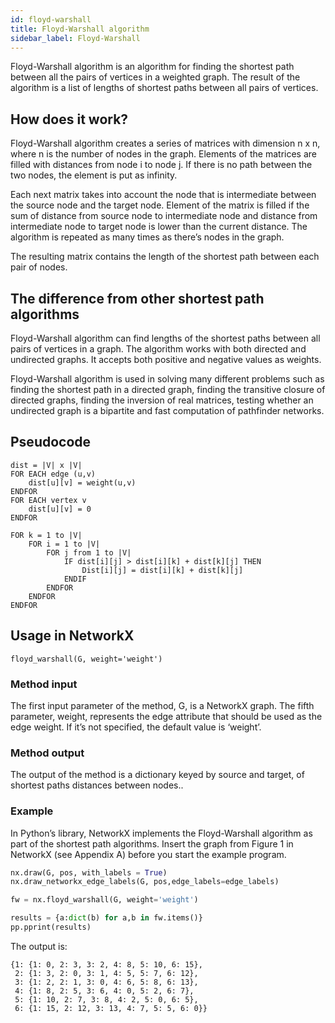```yaml
---
id: floyd-warshall
title: Floyd-Warshall algorithm
sidebar_label: Floyd-Warshall
---
```


Floyd-Warshall algorithm is an algorithm for finding the shortest path between all the pairs of vertices in a weighted graph. The result of the algorithm is a list of lengths of shortest paths between all pairs of vertices. 

## How does it work?

Floyd-Warshall algorithm creates a series of matrices with dimension n x n, where n is the number of nodes in the graph. Elements of the matrices are filled with distances from node i to node j. If there is no path between the two nodes, the element is put as infinity. 

Each next matrix takes into account the node that is intermediate between the source node and the target node. Element of the matrix is filled if the sum of distance from source node to intermediate node and distance from intermediate node to target node is lower than the current distance. The algorithm is repeated as many times as there’s nodes in the graph.

The resulting matrix contains the length of the shortest path between each pair of nodes. 

## The difference from other shortest path algorithms

Floyd-Warshall algorithm can find lengths of the shortest paths between all pairs of vertices in a graph. The algorithm works with both directed and undirected graphs. It accepts both positive and negative values as weights. 

Floyd-Warshall algorithm is used in solving many different problems such as finding the shortest path in a directed graph, finding the transitive closure of directed graphs, finding the inversion of real matrices, testing whether an undirected graph is a bipartite and fast computation of pathfinder networks. 

## Pseudocode

```
dist = |V| x |V|
FOR EACH edge (u,v)
    dist[u][v] = weight(u,v)
ENDFOR
FOR EACH vertex v
    dist[u][v] = 0
ENDFOR

FOR k = 1 to |V|
    FOR i = 1 to |V|
        FOR j from 1 to |V|
            IF dist[i][j] > dist[i][k] + dist[k][j] THEN
                Dist[i][j] = dist[i][k] + dist[k][j]
            ENDIF
        ENDFOR
    ENDFOR
ENDFOR
```

## Usage in NetworkX

`floyd_warshall(G, weight='weight')`

### Method input

The first input parameter of the method, G, is a NetworkX graph. 
The fifth parameter, weight, represents the edge attribute that should be used as the edge weight. If it’s not specified, the default value is ‘weight’. 

### Method output

The output of the method is a dictionary keyed by source and target, of shortest paths distances between nodes..

### Example

In Python’s library, NetworkX implements the Floyd-Warshall algorithm as part of the shortest path algorithms. Insert the graph from Figure 1 in NetworkX (see Appendix A) before you start the example program.

```python
nx.draw(G, pos, with_labels = True)
nx.draw_networkx_edge_labels(G, pos,edge_labels=edge_labels)

fw = nx.floyd_warshall(G, weight='weight')

results = {a:dict(b) for a,b in fw.items()}  
pp.pprint(results)
```

The output is:

```
{1: {1: 0, 2: 3, 3: 2, 4: 8, 5: 10, 6: 15},
 2: {1: 3, 2: 0, 3: 1, 4: 5, 5: 7, 6: 12},
 3: {1: 2, 2: 1, 3: 0, 4: 6, 5: 8, 6: 13},
 4: {1: 8, 2: 5, 3: 6, 4: 0, 5: 2, 6: 7},
 5: {1: 10, 2: 7, 3: 8, 4: 2, 5: 0, 6: 5},
 6: {1: 15, 2: 12, 3: 13, 4: 7, 5: 5, 6: 0}}
```
